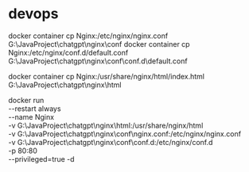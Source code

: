 # devops

docker container cp Nginx:/etc/nginx/nginx.conf G:\JavaProject\chatgpt\nginx\conf
docker container cp Nginx:/etc/nginx/conf.d/default.conf G:\JavaProject\chatgpt\nginx\conf\conf.d\default.conf

docker container cp Nginx:/usr/share/nginx/html/index.html G:\JavaProject\chatgpt\nginx\html

docker run \
--restart always \
--name Nginx \
-v G:\JavaProject\chatgpt\nginx\html:/usr/share/nginx/html \
-v G:\JavaProject\chatgpt\nginx\conf\nginx.conf:/etc/nginx/nginx.conf \
-v G:\JavaProject\chatgpt\nginx\conf\conf.d:/etc/nginx/conf.d \
-p 80:80 \
--privileged=true 
-d